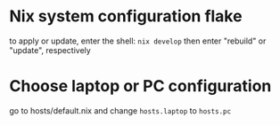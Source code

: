 # Nix system configuration flake

to apply or update, enter the shell:
```nix develop```
then enter "rebuild" or "update", respectively

# Choose laptop or PC configuration
go to hosts/default.nix and change ``hosts.laptop`` to ``hosts.pc``
